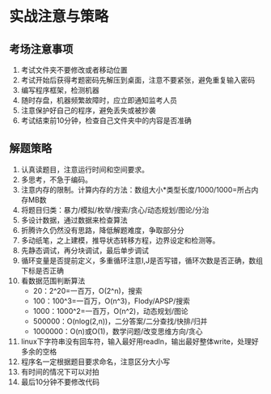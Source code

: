 # 实战注意与策略

## 考场注意事项

1. 考试文件夹不要修改或者移动位置
2. 考试开始后获得考题密码先解压到桌面，注意不要紧张，避免重复输入密码
3. 编写程序框架，检测机器
4. 随时存盘，机器频繁故障时，应立即通知监考人员
5. 注意保护好自己的程序，避免丢失或被抄袭
6. 考试结束前10分钟，检查自己文件夹中的内容是否准确

## 解题策略

1. 认真读题目，注意运行时间和空间要求。
2. 多思考，不急于编码。
3. 注意内存的限制。计算内存的方法：数组大小*类型长度/1000/1000=所占内存MB数
4. 将题目归类：暴力/模拟/枚举/搜索/贪心/动态规划/图论/分治
5. 多设计数据，通过数据来检查算法
6. 折腾许久仍然没有思路，降低解题难度，争取部分分
7. 多动纸笔，之上建模，推导状态转移方程，边界设定和检测等。
8. 先静态调试，再分块调试，最后单步调试
9. 循环变量是否提前定义，多重循环注意I,J是否写错，循环次数是否正确，数组下标是否正确
10. 看数据范围判断算法
    - 20：2^20=一百万，O(2^n)，搜索     
    - 100：100^3=一百万，O(n^3)，Flody/APSP/搜索
    - 1000：1000^2=一百万，O(n^2)，动态规划/图论
    - 500000：O(nlog(2,n))，二分答案/二分查找/快排/归并
    - 1000000：O(n)或O(1)，数学问题/改变思维方向/贪心
11. linux下字符串没有回车符，输入最好用readln，输出最好整体write，处理好多余的空格
12. 程序名一定根据题目要求命名，注意区分大小写
13. 有时间的情况下可以对拍
14. 最后10分钟不要修改代码



